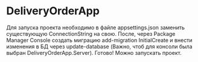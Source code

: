 # DeliveryOrderApp
Для запуска проекта необходимо в файле appsettings.json заменить существующую ConnectionString на свою. После, через Package Manager Console создать миграцию add-migration InitialCreate и внести изменения в БД через update-database (Важно, чтоб для консоли была выбран DeliveryOrderApp.Server). Готово! Можно запускать проект.

